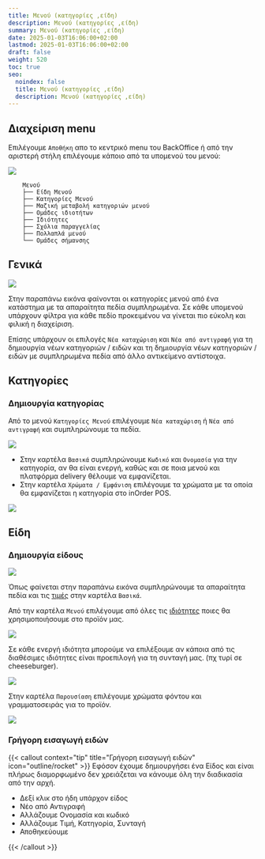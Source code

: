 ```yaml
---
title: Μενού (κατηγορίες ,είδη)
description: Μενού (κατηγορίες ,είδη)
summary: Μενού (κατηγορίες ,είδη)
date: 2025-01-03T16:06:00+02:00
lastmod: 2025-01-03T16:06:00+02:00
draft: false
weight: 520
toc: true
seo:
  noindex: false
  title: Μενού (κατηγορίες ,είδη)
  description: Μενού (κατηγορίες ,είδη)
---
```

## Διαχείριση menu

Επιλέγουμε `Αποθήκη` απο το κεντρικό menu του BackOffice ή από την αριστερή στήλη επιλέγουμε κάποιο από τα υπομενού του μενού:

![](/images/pos-menu-001.jpg)

```
	Μενού
	├── Είδη Μενού
	├── Κατηγορίες Μενού
	├── Μαζική μεταβολή κατηγοριών μενού
	├── Ομάδες ιδιοτήτων
	├── Ιδιότητες
	├── Σχόλια παραγγελίας
	├── Πολλαπλά μενού
	└── Ομάδες σήμανσης
```

## Γενικά

![](/images/pos-menu-categories-003.jpg)

Στην παραπάνω εικόνα φαίνονται οι κατηγορίες μενού από ένα κατάστημα με τα απαραίτητα πεδία συμπληρωμένα. Σε κάθε υπομενού υπάρχουν φίλτρα για κάθε πεδίο προκειμένου να γίνεται πιο εύκολη και φιλική η διαχείριση.

Επίσης υπάρχουν οι επιλογές `Νέα καταχώριση`  και `Νέα από αντιγραφή` για τη δημιουργία νέων κατηγοριών / ειδών και τη δημιουργία νέων κατηγοριών / ειδών με συμπληρωμένα πεδία από άλλο αντικείμενο αντίστοιχα.

## Κατηγορίες

### Δημιουργία κατηγορίας

Από το μενού `Κατηγορίες Μενού` επιλέγουμε `Νέα καταχώριση` ή `Νέα από αντιγραφή` και συμπληρώνουμε τα πεδία.

![](/images/pos-new-category-001.jpg)

* Στην καρτέλα `Βασικά` συμπληρώνουμε `Κωδικό` και `Ονομασία` για την κατηγορία, αν θα είναι ενεργή, καθώς και σε ποια μενού και πλατφόρμα delivery θέλουμε να εμφανίζεται.
* Στην καρτέλα `Χρώματα / Εμφάνιση` επιλέγουμε τα χρώματα με τα οποία θα εμφανίζεται η κατηγορία στο inOrder POS. 

![](/images/pos-new-category-002.jpg)

## Είδη

### Δημιουργία είδους

![](/images/pos-items-001.jpg)

Όπως φαίνεται στην παραπάνω εικόνα συμπληρώνουμε τα απαραίτητα πεδία και τις [τιμές](https://wiki.wizcom.gr/inorder/docs/backoffice/%CF%84%CE%B9%CE%BC%CE%BF%CE%BA%CE%B1%CF%84%CE%AC%CE%BB%CE%BF%CE%B3%CE%BF%CE%B9/) στην καρτέλα `Βασικά`.

Από την καρτέλα `Μενού` επιλέγουμε από όλες τις [ιδιότητες](https://wiki.wizcom.gr/inorder/docs/backoffice/%CE%BC%CE%B5%CE%BD%CE%BF%CF%8D-%CE%BF%CE%BC%CE%AC%CE%B4%CE%B5%CF%82-%CE%B9%CE%B4%CE%B9%CE%BF%CF%84%CE%AE%CF%84%CF%89%CE%BD-/-%CE%B9%CE%B4%CE%B9%CF%8C%CF%84%CE%B7%CF%84%CE%B5%CF%82/) ποιες θα χρησιμοποιήσουμε στο προϊόν μας.

![](/images/pos-items-002.jpg)

Σε κάθε ενεργή ιδιότητα μπορούμε να επιλέξουμε αν κάποια από τις διαθέσιμες ιδιότητες είναι προεπιλογή για τη συνταγή μας. (πχ τυρί σε cheeseburger).

![](/images/pos-item-01.gif)

Στην καρτέλα `Παρουσίαση` επιλέγουμε χρώματα φόντου και γραμματοσειράς για το προϊόν.

![](/images/pos-item-menu-colors.jpg)

### Γρήγορη εισαγωγή ειδών

{{< callout context="tip" title="Γρήγορη εισαγωγή ειδών" icon="outline/rocket" >}}
Εφόσον έχουμε δημιουργήσει ένα Είδος και είναι πλήρως διαμορφωμένο δεν χρειάζεται να κάνουμε όλη την διαδικασία από την αρχή.

* Δεξί κλικ στο ήδη υπάρχον είδος 
* Νέο από Αντιγραφή
* Αλλάζουμε Ονομασία και κωδικό
* Αλλάζουμε Τιμή, Κατηγορία, Συνταγή 
* Αποθηκεύουμε


{{< /callout >}}
